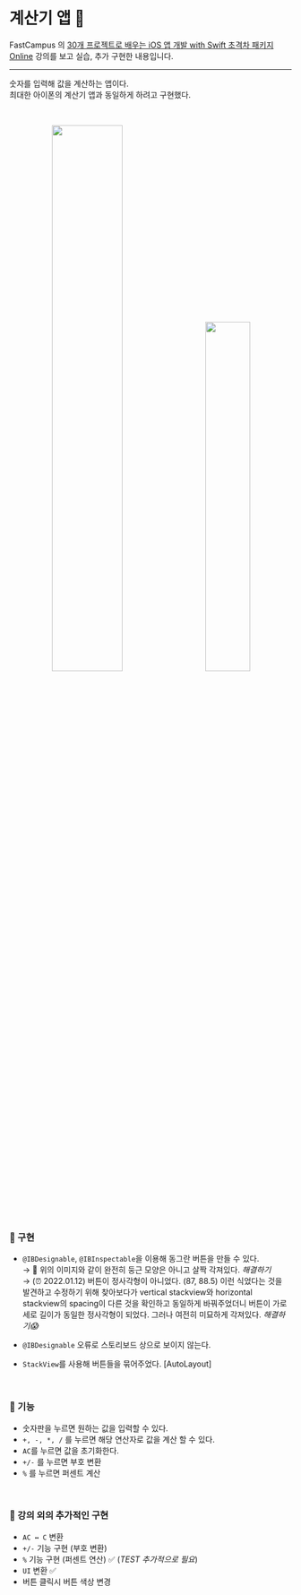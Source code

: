 # 계산기 앱 🧮

FastCampus 의 [30개 프로젝트로 배우는 iOS 앱 개발 with Swift 초격차 패키지 Online](https://fastcampus.co.kr/dev_online_iosappfinal) 강의를 보고 실습, 추가 구현한 내용입니다. 

---


숫자를 입력해 값을 계산하는 앱이다.   
최대한 아이폰의 계산기 앱과 동일하게 하려고 구현했다.

<br>

<p align= center><img src=https://user-images.githubusercontent.com/63290629/149080592-a043d132-bee3-4d51-b4d1-ff8edfa1806f.png width="50%" height="50%"/> &nbsp;&nbsp;&nbsp;&nbsp; <img src=https://user-images.githubusercontent.com/63290629/149080193-c9f0671f-4784-449a-9e28-8e5d4e948235.png width="40%" height="40%"/></p>

### **💙 구현**
- `@IBDesignable`, `@IBInspectable`을 이용해 동그란 버튼을 만들 수 있다.   
  → 🚨 위의 이미지와 같이 완전히 둥근 모양은 아니고 살짝 각져있다. *해결하기*  
  → (⏰ 2022.01.12) 버튼이 정사각형이 아니었다. (87, 88.5) 이런 식었다는 것을 발견하고 수정하기 위해 찾아보다가 vertical stackview와 horizontal stackview의 spacing이 다른 것을 확인하고 동일하게 바꿔주었더니 버튼이 가로 세로 길이가 동일한 정사각형이 되었다. 그러나 여전히 미묘하게 각져있다. *해결하기😱*

- `@IBDesignable` 오류로 스토리보드 상으로 보이지 않는다.

- `StackView`를 사용해 버튼들을 묶어주었다. [AutoLayout]

<br>

### **💙 기능**

- 숫자판을 누르면 원하는 값을 입력할 수 있다.
- `+, -, *, /` 를 누르면 해당 연산자로 값을 계산 할 수 있다.
- `AC`를 누르면 값을 초기화한다.
- `+/-` 를 누르면 부호 변환
- `%` 를 누르면 퍼센트 계산

<br>

### **💙 강의 외의 추가적인 구현**
- `AC ↔ C` 변환
- `+/-` 기능 구현 (부호 변환)
- `%` 기능 구현 (퍼센트 연산) ✅ (*TEST 추가적으로 필요*)
- `UI` 변환 ✅
- 버튼 클릭시 버튼 색상 변경


<br>
